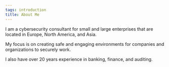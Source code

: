```yaml
---
tags: introduction
title: About Me
---
```



I am a cybersecurity consultant for small and large enterprises that are located in Europe, North America, and Asia.

My focus is on creating safe and engaging environments for companies and organizations to securely work. 

I also have over 20 years experience in banking, finance, and auditing.

